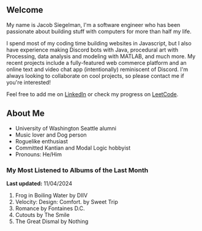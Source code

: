 
## Welcome
My name is Jacob Siegelman, I'm a software engineer who has been passionate about building stuff with computers for more than half my life.

I spend most of my coding time building websites in Javascript, but I also have experience making Discord bots with Java, procedural art with Processing, data analysis and modeling with MATLAB, and much more. My recent projects include a fully-featured web commerce platform and an online text and video chat app (intentionally) reminiscent of Discord. I'm always looking to collaborate on cool projects, so please contact me if you're interested!

Feel free to add me on [LinkedIn](https://www.linkedin.com/in/jacob-siegelman/) or check my progress on [LeetCode](https://leetcode.com/jsiegelman/).

## About Me
- University of Washington Seattle alumni
- Music lover and Dog person
- Roguelike enthusiast
- Committed Kantian and Modal Logic hobbyist
- Pronouns: He/Him

### My Most Listened to Albums of the Last Month
**Last updated:** 11/04/2024 <!-- lfm -->   
1. <!-- lfm -->Frog in Boiling Water by DIIV  
2. <!-- lfm -->Velocity: Design: Comfort. by Sweet Trip  
3. <!-- lfm -->Romance by Fontaines D.C.  
4. <!-- lfm -->Cutouts by The Smile  
5. <!-- lfm -->The Great Dismal by Nothing  
